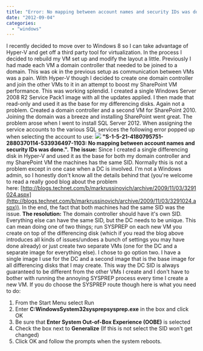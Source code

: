 ```yaml
---
title: "Error: No mapping between account names and security IDs was done"
date: "2012-09-04"
categories: 
  - "windows"
---
```


I recently decided to move over to Windows 8 so I can take advantage of Hyper-V and get off a third party tool for virtualization. In the process I decided to rebuild my VM set up and modify the layout a little. Previously I had made each VM a domain controller that needed to be joined to a domain. This was ok in the previous setup as communication between VMs was a pain. With Hyper-V though I decided to create one domain controller and join the other VMs to it in an attempt to boost my SharePoint VM performance. This was working splendid. I created a single Windows Server 2008 R2 Service Pack1 image with all the updates applied. I then made that read-only and used it as the base for my differencing disks. Again not a problem. Created a domain controller and a second VM for SharePoint 2010. Joining the domain was a breeze and installing SharePoint went great. The problem arose when I went to install SQL Server 2012. When assigning the service accounts to the various SQL services the following error popped up when selecting the account to use: ![](https://images.bradleyschacht.com/wp-content/uploads/2012/08/No-Mapping-between-account-names.png) **"S-1-5-21-4180795751-2880370114-533936497-1103: No mapping between account names and security IDs was done.".** **The issue:** Since I created a single differencing disk in Hyper-V and used it as the base for both my domain controller and my SharePoint VM the machines has the same SID. Normally this is not a problem except in one case when a DC is involved. I'm not a Windows admin, so I honestly don't know all the details behind that (you're welcome to read a really good blog about the problem here: [http://blogs.technet.com/b/markrussinovich/archive/2009/11/03/3291024.aspx](http://blogs.technet.com/b/markrussinovich/archive/2009/11/03/3291024.aspx)). In the end, the fact that both machines had the same SID was the issue. **The resolution:** The domain controller should have it's own SID. Everything else can have the same SID, but the DC needs to be unique. This can mean doing one of two things; run SYSPREP on each new VM you create on top of the differencing disk (which if you read the blog above introduces all kinds of issues/undoes a bunch of settings you may have done already) or just create two separate VMs (one for the DC and a separate image for everything else). I chose to go option two. I have a single image I use for the DC and a second image that is the base image for all differencing disks that I may create. This way the DC SID is always guaranteed to be different from the other VMs I create and I don't have to bother with running the annoying SYSPREP process every time I create a new VM. If you do choose the SYSPREP route though here is what you need to do:

1. From the Start Menu select Run
2. Enter **C:WindowsSystem32sysprepsysprep.exe** in the box and click OK
3. Be sure that **Enter System Out-of-Box Experience (OOBE)** is selected
4. Check the box next to **Generalize** (If this is not select the SID won't get changed)
5. Click OK and follow the prompts when the system reboots.
